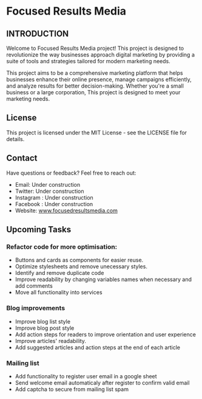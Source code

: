 # Focused Results Media

## INTRODUCTION

Welcome to Focused Results Media project! This project is designed to revolutionize the way businesses approach digital marketing by providing a suite of tools and strategies tailored for modern marketing needs.

This project aims to be a comprehensive marketing platform that helps businesses enhance their online presence, manage campaigns efficiently, and analyze results for better decision-making. Whether you're a small business or a large corporation, This project is designed to meet your marketing needs.

## License

This project is licensed under the MIT License - see the LICENSE file for details.

## Contact

Have questions or feedback? Feel free to reach out:
  * Email: Under construction
  * Twitter: Under construction
  * Instagram : Under construction
  * Facebook : Under construction
  * Website: www.focusedresultsmedia.com


## Upcoming Tasks

### Refactor code for more optimisation:
- Buttons and cards as components for easier reuse.
- Optimize stylesheets and remove unecessary styles.
- Identify and remove duplicate code
- Improve readability by changing variables names when necessary and add comments
- Move all functionality into services

### Blog improvements
- Improve blog list style 
- Improve blog post style
- Add action steps for readers to improve orientation and user experience
- Improve articles' readability.
- Add suggested articles and action steps at the end of each article

### Mailing list
- Add functionality to register user email in a google sheet
- Send welcome email automaticaly after register to confirm valid email
- Add captcha to secure from mailing list spam
